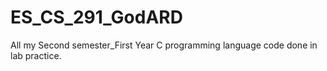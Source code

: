 # ES_CS_291_GodARD
All my Second semester_First Year C programming language code done in lab practice.
